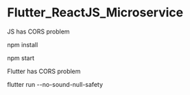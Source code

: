 # Flutter_ReactJS_Microservice

JS has CORS problem

npm install 

npm start

Flutter has CORS problem

flutter run --no-sound-null-safety
